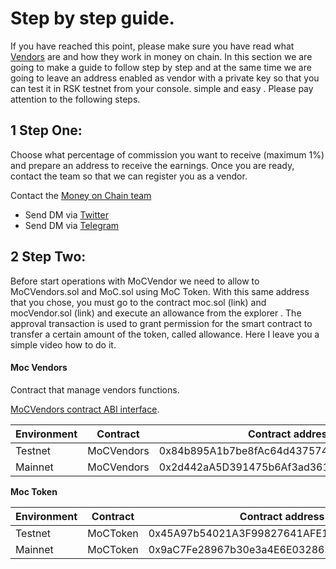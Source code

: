 # Step by step guide.

If you have reached this point, please make sure you have read what [Vendors](integration/vendors.md) are and how they work in money on chain. In this section we are going to make a guide to follow step by step and at the same time we are going to leave an address enabled as vendor with a private key so that you can test it in RSK testnet from your console. simple and easy . Please pay attention to the following steps.


## 1 Step One:

Choose what percentage of commission you want to receive (maximum 1%) and prepare an address to receive the earnings.
Once you are ready, contact the team so that we can register you as a vendor.

Contact the [Money on Chain team](https://moneyonchain.com/)
* Send DM via [Twitter](https://twitter.com/moneyonchainok)
* Send DM via [Telegram](https://t.me/MoneyOnChainCommunity)


## 2 Step Two:

Before start operations with MoCVendor we need to allow to MoCVendors.sol and MoC.sol using MoC Token. 
With this same address that you chose, you must go to the contract moc.sol (link) and mocVendor.sol (link) and execute an allowance from the explorer .
The approval transaction is used to grant permission for the smart contract to transfer a certain amount of the token, called allowance. 
Here I leave you a simple video how to do it.

#### Moc Vendors

Contract that manage vendors functions.

[MoCVendors contract ABI interface](../abis/MoCVendors.md). 

| Environment | Contract | Contract address |
| --- | --- | --- |
| Testnet | MoCVendors | 0x84b895A1b7be8fAc64d43757479281Bf0b5E3719 |
| Mainnet | MoCVendors | 0x2d442aA5D391475b6Af3ad361eA3b9818fb35BcA |
 

**Moc Token**

| Environment | Contract | Contract address |
| --- | --- | --- |
| Testnet | MoCToken | 0x45A97b54021A3F99827641AFE1bFae574431E6ab |
| Mainnet | MoCToken | 0x9aC7Fe28967b30e3a4E6E03286D715B42B453d10 |



